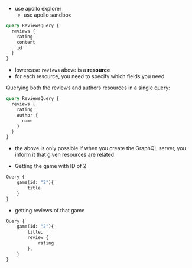 - use apollo explorer
  - use apollo sandbox

```graphql
query ReviewsQuery {
  reviews {
    rating
    content
    id
  }
}
```

- lowercase `reviews` above is a **resource**
- for each resource, you need to specify which fields you need

Querying both the reviews and authors resources in a single query:

```graphql
query ReviewsQuery {
  reviews {
    rating
    author {
      name
    }
  }
}
```

- the above is only possible if when you create the GraphQL server, you inform it that given resources are related

- Getting the game with ID of 2

```graphql
Query {
    game(id: "2"){
        title
    }
}
```

- getting reviews of that game

```graphql
Query {
    game(id: "2"){
        title,
        review {
            rating
        },
    }
}
```

